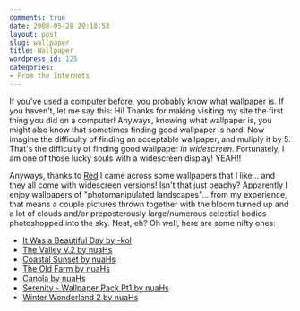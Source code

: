 ```yaml
---
comments: true
date: 2008-05-28 20:18:53
layout: post
slug: wallpaper
title: Wallpaper
wordpress_id: 125
categories:
- From the Internets
---
```


If you've used a computer before, you probably know what wallpaper is. If you haven't, let me say this: Hi! Thanks for making visiting my site the first thing you did on a computer! Anyways, knowing what wallpaper is, you might also know that sometimes finding good wallpaper is hard. Now imagine the difficulty of finding an acceptable wallpaper, and muliply it by 5. That's the difficulty of finding good wallpaper _in widescreen_. Fortunately, I am one of those lucky souls with a widescreen display! YEAH!!

Anyways, thanks to [Red](http://lessgravity.wordpress.com/) I came across some wallpapers that I like... and they all come with widescreen versions! Isn't that just peachy? Apparently I enjoy wallpapers of "photomanipulated landscapes"... from my experience, that means a couple pictures thrown together with the bloom turned up and a lot of clouds and/or preposterously large/numerous celestial bodies photoshopped into the sky. Neat, eh? Oh well, here are some nifty ones:

  * [It Was a Beautiful Day by -kol](http://-kol.deviantart.com/art/It-Was-a-Beautiful-Day-69875465)
  * [The Valley V.2 by nuaHs](http://nuahs.deviantart.com/art/The-Valley-V-2-67317518)
  * [Coastal Sunset by nuaHs](http://nuahs.deviantart.com/art/Coastal-Sunset-63358385)
  * [The Old Farm by nuaHs](http://nuahs.deviantart.com/art/The-Old-Farm-70488282)
  * [Canola by nuaHs](http://nuahs.deviantart.com/art/Canola-67792818)
  * [Serenity - Wallpaper Pack Pt1 by nuaHs](http://nuahs.deviantart.com/art/Serenity-Wallpaper-Pack-Pt1-78939905)
  * [Winter Wonderland 2 by nuaHs](http://nuahs.deviantart.com/art/Winter-Wonderland-2-70660005)
